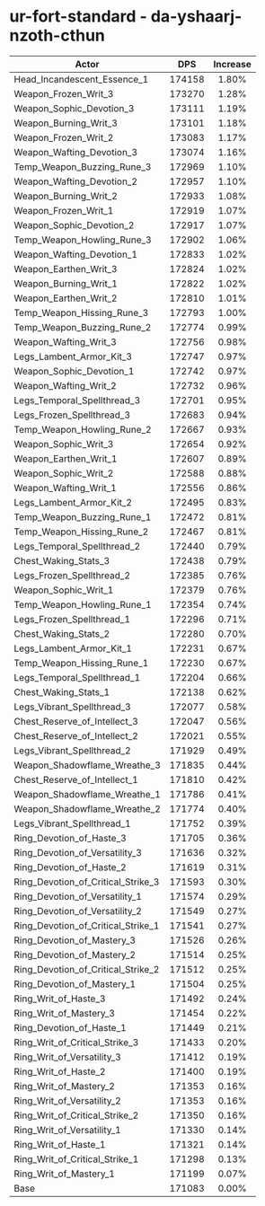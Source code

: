 # ur-fort-standard - da-yshaarj-nzoth-cthun
| Actor | DPS | Increase |
|---|:---:|:---:|
|Head_Incandescent_Essence_1|174158|1.80%|
|Weapon_Frozen_Writ_3|173270|1.28%|
|Weapon_Sophic_Devotion_3|173111|1.19%|
|Weapon_Burning_Writ_3|173101|1.18%|
|Weapon_Frozen_Writ_2|173083|1.17%|
|Weapon_Wafting_Devotion_3|173074|1.16%|
|Temp_Weapon_Buzzing_Rune_3|172969|1.10%|
|Weapon_Wafting_Devotion_2|172957|1.10%|
|Weapon_Burning_Writ_2|172933|1.08%|
|Weapon_Frozen_Writ_1|172919|1.07%|
|Weapon_Sophic_Devotion_2|172917|1.07%|
|Temp_Weapon_Howling_Rune_3|172902|1.06%|
|Weapon_Wafting_Devotion_1|172833|1.02%|
|Weapon_Earthen_Writ_3|172824|1.02%|
|Weapon_Burning_Writ_1|172822|1.02%|
|Weapon_Earthen_Writ_2|172810|1.01%|
|Temp_Weapon_Hissing_Rune_3|172793|1.00%|
|Temp_Weapon_Buzzing_Rune_2|172774|0.99%|
|Weapon_Wafting_Writ_3|172756|0.98%|
|Legs_Lambent_Armor_Kit_3|172747|0.97%|
|Weapon_Sophic_Devotion_1|172742|0.97%|
|Weapon_Wafting_Writ_2|172732|0.96%|
|Legs_Temporal_Spellthread_3|172701|0.95%|
|Legs_Frozen_Spellthread_3|172683|0.94%|
|Temp_Weapon_Howling_Rune_2|172667|0.93%|
|Weapon_Sophic_Writ_3|172654|0.92%|
|Weapon_Earthen_Writ_1|172607|0.89%|
|Weapon_Sophic_Writ_2|172588|0.88%|
|Weapon_Wafting_Writ_1|172556|0.86%|
|Legs_Lambent_Armor_Kit_2|172495|0.83%|
|Temp_Weapon_Buzzing_Rune_1|172472|0.81%|
|Temp_Weapon_Hissing_Rune_2|172467|0.81%|
|Legs_Temporal_Spellthread_2|172440|0.79%|
|Chest_Waking_Stats_3|172438|0.79%|
|Legs_Frozen_Spellthread_2|172385|0.76%|
|Weapon_Sophic_Writ_1|172379|0.76%|
|Temp_Weapon_Howling_Rune_1|172354|0.74%|
|Legs_Frozen_Spellthread_1|172296|0.71%|
|Chest_Waking_Stats_2|172280|0.70%|
|Legs_Lambent_Armor_Kit_1|172231|0.67%|
|Temp_Weapon_Hissing_Rune_1|172230|0.67%|
|Legs_Temporal_Spellthread_1|172204|0.66%|
|Chest_Waking_Stats_1|172138|0.62%|
|Legs_Vibrant_Spellthread_3|172077|0.58%|
|Chest_Reserve_of_Intellect_3|172047|0.56%|
|Chest_Reserve_of_Intellect_2|172021|0.55%|
|Legs_Vibrant_Spellthread_2|171929|0.49%|
|Weapon_Shadowflame_Wreathe_3|171835|0.44%|
|Chest_Reserve_of_Intellect_1|171810|0.42%|
|Weapon_Shadowflame_Wreathe_1|171786|0.41%|
|Weapon_Shadowflame_Wreathe_2|171774|0.40%|
|Legs_Vibrant_Spellthread_1|171752|0.39%|
|Ring_Devotion_of_Haste_3|171705|0.36%|
|Ring_Devotion_of_Versatility_3|171636|0.32%|
|Ring_Devotion_of_Haste_2|171619|0.31%|
|Ring_Devotion_of_Critical_Strike_3|171593|0.30%|
|Ring_Devotion_of_Versatility_1|171574|0.29%|
|Ring_Devotion_of_Versatility_2|171549|0.27%|
|Ring_Devotion_of_Critical_Strike_1|171541|0.27%|
|Ring_Devotion_of_Mastery_3|171526|0.26%|
|Ring_Devotion_of_Mastery_2|171514|0.25%|
|Ring_Devotion_of_Critical_Strike_2|171512|0.25%|
|Ring_Devotion_of_Mastery_1|171504|0.25%|
|Ring_Writ_of_Haste_3|171492|0.24%|
|Ring_Writ_of_Mastery_3|171454|0.22%|
|Ring_Devotion_of_Haste_1|171449|0.21%|
|Ring_Writ_of_Critical_Strike_3|171433|0.20%|
|Ring_Writ_of_Versatility_3|171412|0.19%|
|Ring_Writ_of_Haste_2|171400|0.19%|
|Ring_Writ_of_Mastery_2|171353|0.16%|
|Ring_Writ_of_Versatility_2|171353|0.16%|
|Ring_Writ_of_Critical_Strike_2|171350|0.16%|
|Ring_Writ_of_Versatility_1|171330|0.14%|
|Ring_Writ_of_Haste_1|171321|0.14%|
|Ring_Writ_of_Critical_Strike_1|171298|0.13%|
|Ring_Writ_of_Mastery_1|171199|0.07%|
|Base|171083|0.00%|
